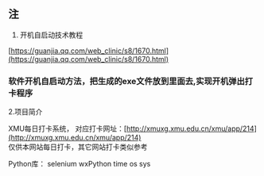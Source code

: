 ## 注

1. 开机自启动技术教程

[https://guanjia.qq.com/web_clinic/s8/1670.html](https://guanjia.qq.com/web_clinic/s8/1670.html)

### 软件开机自启动方法，把生成的exe文件放到里面去,实现开机弹出打卡程序

2.项目简介

XMU每日打卡系统， 对应打卡网址：[http://xmuxg.xmu.edu.cn/xmu/app/214](http://xmuxg.xmu.edu.cn/xmu/app/214)   
仅供本网站每日打卡，其它网站打卡类似参考

Python库： selenium   wxPython   time    os   sys
